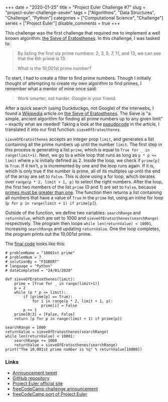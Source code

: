 +++ 
date = "2020-01-25"
title = "Project Euler Challenge #7"
slug = "project-euler-challenge-seven" 
tags = ["Algorithms", "Data Structures", "Challenge", "Python"]
categories = ["Computational Science", "Challenge"]
series = ["Project Euler"]
disable_comments = true
+++

This challenge was the first challenge that required me to implement a well known algorithm: 
[the Sieve of Eratosthenes][sieve]. In this challenge, I was tasked to:

> By listing the first six prime numbers: 2, 3, 5, 7, 11, and 13, we can see that the 6th prime is 13.
>
> What is the 10,001st prime number?

To start, I had to create a filter to find prime numbers. Though I initially thought of attempting to create my own 
algorithm to find primes, I remember what a mentor of mine once said:

> Work smarter, not harder. Google is your friend.

After a quick search (using Duckduckgo, not Google) of the interwebs, I found a [Wikipedia](https://www.wikipedia.org/) 
article on [the Sieve of Eratosthenes][sieve]. The Sieve is "a simple, ancient algorithm for finding all prime numbers 
up to any given limit" – exactly what we needed! Taking a look at the [pseudocode][pseudo] in the article, I translated 
it into our first function: `sieveOfEratosthenes`.

`sieveOfEratosthenes` accepts an integer prop `limit`, and generates a list containing all the prime numbers up until 
the number `limit`. The first step in this process is generating a list `prime`, which is equal to 
`True for _ in range(limit+1)`. Next, we go to a while loop that runs as long as `p * p <= limit` where `p` is initially 
defined as 2. Inside the loop, we check if `prime[p]` is `True`. If it isn't, `p` is incremented by one and the loop 
runs again. If it is, which is only true if the number is prime, all of its multiples up until the end of the array are 
set to `False`. This is done using a for loop, which iterates over `range(p * 2, limit + 1, p)` to select the right 
numbers. After the loop, the first two members of the list `prime` (0 and 1) are set to `False`, because 
[primes must be greater than one][primeDef]. The function then returns a list containing all numbers that have a value 
of `True` in the `prime` list, using an inline for loop (`p for p in range(limit + 1) if prime[p]`).

Outside of the function, we define two variables: `searchRange` and `returnValue`, which are set to 1000 and 
`sieveOfEratosthenes(searchRange)` respectively. The program then loops `while len(returnValue) < 10001`, increasing 
`searchRange` and updating `returnValue`. One the loop completes, the program prints out the 10,001st prime.

The [final code][code] looks like this:
```python3
# problemName = "10001st prime"
# problemNum = 7
# solutionBy = "FIGBERT"
# language = "Python"
# dateCompleted = "24/01/2020"

def sieveOfEratosthenes(limit):
    prime = [True for _ in range(limit+1)]
    p = 2
    while (p * p <= limit): 
        if (prime[p] == True): 
            for i in range(p * 2, limit + 1, p): 
                prime[i] = False
        p += 1
    prime[0:2] = [False, False]
    return [p for p in range(limit + 1) if prime[p]]

searchRange = 1000
returnValue = sieveOfEratosthenes(searchRange)
while len(returnValue) < 10001:
    searchRange += 1000
    returnValue = sieveOfEratosthenes(searchRange)
print("The 10,001st prime number is %s" % returnValue[10000])
```

### Links
* [Announcement tweet][1]
* [GitHub repository][2]
* [Project Euler official site][3]
* [freeCodeCamp challenge announcement][4]
* [freeCodeCamp port of Project Euler][5]

[code]: https://github.com/therealFIGBERT/ProjectEuler100/blob/master/problem007.py
[sieve]: https://en.wikipedia.org/wiki/Sieve_of_Eratosthenes
[pseudo]: https://en.wikipedia.org/wiki/Sieve_of_Eratosthenes#Pseudocode
[primeDef]: https://en.wikipedia.org/wiki/Prime_number#Definition_and_examples
[1]: https://twitter.com/therealFIGBERT/status/1219155513855733761
[2]: https://github.com/therealFIGBERT/ProjectEuler100
[3]: https://projecteuler.net/
[4]: https://www.freecodecamp.org/news/projecteuler100-coding-challenge-competitive-programming/
[5]: https://www.freecodecamp.org/learn/coding-interview-prep/project-euler/

